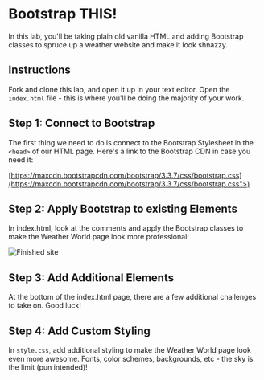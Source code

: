 # Bootstrap THIS!

In this lab, you'll be taking plain old vanilla HTML and adding Bootstrap classes to spruce up a weather website and make it look shnazzy.

## Instructions

Fork and clone this lab, and open it up in your text editor. Open the `index.html` file - this is where you'll be doing the majority of your work.

## Step 1: Connect to Bootstrap

The first thing we need to do is connect to the Bootstrap Stylesheet in the `<head>` of our HTML page. Here's a link to the Bootstrap CDN in case you need it:

[https://maxcdn.bootstrapcdn.com/bootstrap/3.3.7/css/bootstrap.css](https://maxcdn.bootstrapcdn.com/bootstrap/3.3.7/css/bootstrap.css">)

## Step 2: Apply Bootstrap to existing Elements

In index.html, look at the comments and apply the Bootstrap classes to make the Weather World page look more professional:

![Finished site](http://upperline.s3.amazonaws.com/curriculum-assets/css/weather-world.png)

## Step 3: Add Additional Elements

At the bottom of the index.html page, there are a few additional challenges to take on. Good luck!

## Step 4: Add Custom Styling

In `style.css`, add additional styling to make the Weather World page look even more awesome. Fonts, color schemes, backgrounds, etc - the sky is the limit (pun intended)!
